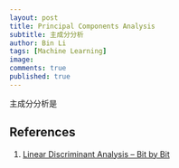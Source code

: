 ```yaml
---
layout: post
title: Principal Components Analysis
subtitle: 主成分分析
author: Bin Li
tags: [Machine Learning]
image: 
comments: true
published: true
---
```


主成分分析是

## References
1. [Linear Discriminant Analysis – Bit by Bit](https://sebastianraschka.com/Articles/2014_python_lda.html)